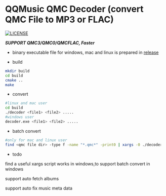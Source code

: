 # QQMusic QMC Decoder (convert QMC File to MP3 or FLAC)

[![LICENSE](https://img.shields.io/badge/license-Anti%20996-blue.svg?style=flat-square)](https://github.com/996icu/996.ICU/blob/master/LICENSE)

***SUPPORT QMC3/QMC0/QMCFLAC, Faster***

* binary executable file for windows, mac and linux is prepared in 
[release](https://github.com/Presburger/qmc-decoder/releases)


* build

```sh
mkdir build
cd build
cmake ..
make 
```

* convert

```sh
#linux and mac user
cd build
./decoder <file1> <file2> ..... 
#windows user
decoder.exe <file1> <file2> .....
```

* batch convert

```sh
#only for mac and linux user
find <qmc file dir> -type f -name "*.qmc*" -print0 | xargs -0 ./decoder
```
* todo

find a useful xargs script works in windows,to support batch convert in windows

support auto fetch albums

support auto fix music meta data
